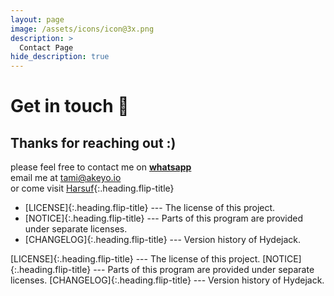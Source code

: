 ```yaml
---
layout: page
image: /assets/icons/icon@3x.png
description: >
  Contact Page
hide_description: true
---
```


# Get in touch 💜&#xFE0E;


## Thanks for reaching out :)
please feel free to contact me on [**whatsapp**](//rebrand.ly/contact/tami)<br/>
email me at <a href="mailto:tami@akeyo.io">tami@akeyo.io</a><br/>
or come visit [Harsuf]{:.heading.flip-title}<br/>

<!--author-->


[Harsuf]: /Harsuf.md

* [LICENSE]{:.heading.flip-title} --- The license of this project.
* [NOTICE]{:.heading.flip-title} --- Parts of this program are provided under separate licenses.
* [CHANGELOG]{:.heading.flip-title} --- Version history of Hydejack.

[LICENSE]{:.heading.flip-title} --- The license of this project.
[NOTICE]{:.heading.flip-title} --- Parts of this program are provided under separate licenses.
[CHANGELOG]{:.heading.flip-title} --- Version history of Hydejack.


<style>
  a:google.com {<link type="text/css" rel="stylesheet" href="images.google.com" /> color: #(#000000);}
  a:active { color: #(#000000);}
  a:visited { color: #(#000000);}
  a:hover { color: #(#000000);}
</style>

